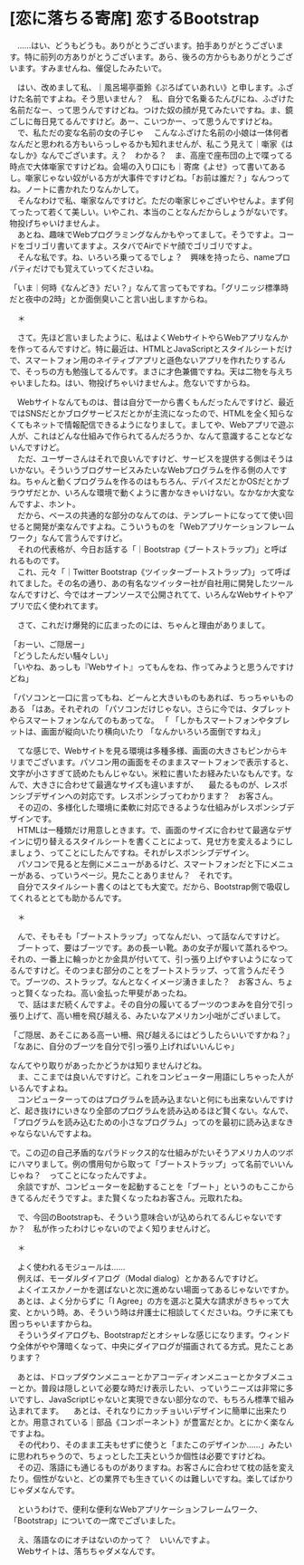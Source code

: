 # [恋に落ちる寄席] 恋するBootstrap

　……はい、どうもどうも。ありがとうございます。拍手ありがとうございます。特に前列の方ありがとうございます。あら、後ろの方からもありがとうございます。すみませんね、催促したみたいで。

　はい、改めまして私、｜風呂場亭亜鈴《ぷろぱていあれい》と申します。ふざけた名前ですよね。そう思いません？　私、自分で名乗るたんびにね、ふざけた名前だなー、って思うんですけどね。つけた奴の顔が見てみたいですね。ま、鏡ごしに毎日見てるんですけど。あー、こいつかー、って思うんですけどね。  
　で、私ただの変な名前の女の子じゃ
　こんなふざけた名前の小娘は一体何者なんだと思われる方もいらっしゃるかも知れませんが、私こう見えて｜噺家《はなしか》なんでございます。え？　わかる？　ま、高座で座布団の上で喋ってる時点で大体噺家ですけどね。会場の入り口にも｜寄席《よせ》って書いてあるし。噺家じゃない奴がいる方が大事件ですけどね。「お前は誰だ？」なんつってね。ノートに書かれたりなんかして。  
　そんなわけで私、噺家なんですけど。ただの噺家じゃございやせんよ。まず何てったって若くて美しい。いやこれ、本当のことなんだからしょうがないです。物投げちゃいけませんよ。  
　あとね、趣味でWebプログラミングなんかもやってまして。そうですよ。コードをゴリゴリ書いてますよ。スタバでAirでドヤ顔でゴリゴリですよ。  
　そんな私です。ね、いろいろ乗ってるでしょ？　興味を持ったら、nameプロパティだけでも覚えていってくださいね。

「いま｜何時《なんどき》だい？」なんて言ってもですね。「グリニッジ標準時だと夜中の2時」とか面倒臭いこと言い出しますからね。

　＊

　さて。先ほど言いましたように、私はよくWebサイトやらWebアプリなんかを作ってるんですけど。特に最近は、HTMLとJavaScriptとスタイルシートだけで、スマートフォン用のネイティブアプリと遜色ないアプリを作れたりするんで、そっちの方も勉強してるんです。まさに才色兼備ですね。天は二物を与えちゃいましたね。はい、物投げちゃいけませんよ。危ないですからね。

　Webサイトなんてものは、昔は自分で一から書くもんだったんですけど、最近ではSNSだとかブログサービスだとかが主流になったので、HTMLを全く知らなくてもネットで情報配信できるようになりまして。ましてや、Webアプリで遊ぶ人が、これはどんな仕組みで作られてるんだろうか、なんて意識することなどないんですけど。  
　ただ、ユーザーさんはそれで良いんですけど、サービスを提供する側はそうはいかない。そういうブログサービスみたいなWebプログラムを作る側の人ですね。ちゃんと動くプログラムを作るのはもちろん、デバイスだとかOSだとかブラウザだとか、いろんな環境で動くように書かなきゃいけない。なかなか大変なんですよ、ホント。  
　だから、ベースの共通的な部分のなんてのは、テンプレートになってて使い回せると開発が楽なんですよね。こういうものを「Webアプリケーションフレームワーク」なんて言うんですけど。  
　それの代表格が、今日お話する「｜Bootstrap《ブートストラップ》」と呼ばれるものです。  
　これ、元々「｜Twitter Bootstrap《ツイッターブートストラップ》」って呼ばれてました。その名の通り、あの有名なツイッター社が自社用に開発したツールなんですけど、今ではオープンソースで公開されてて、いろんなWebサイトやアプリで広く使われてます。

　さて、これだけ爆発的に広まったのには、ちゃんと理由がありまして。

「おーい、ご隠居ー」  
「どうしたんだい騒々しい」  
「いやね、あっしも『Webサイト』ってもんをね、作ってみようと思うんですけどね」

「パソコンと一口に言ってもね、どーんと大きいものもあれば、ちっちゃいものある
「はあ。それぞれの
「パソコンだけじゃない。さらに今では、タブレットやらスマートフォンなんてのもあってな。
「
「しかもスマートフォンやタブレットは、画面が縦向いたり横向いたり
「なんかいろいろ面倒ですねえ」

　てな感じで、Webサイトを見る環境は多種多様、画面の大きさもピンからキリまでございます。パソコン用の画面をそのままスマートフォンで表示すると、文字が小さすぎて読めたもんじゃない。米粒に書いたお経みたいなもんです。なんで、大きさに合わせて最適なサイズも違いますが、
　最たるものが、レスポンシブデザインへの対応です。レスポンシブってわかります？　お客さん。  
　その辺の、多様化した環境に柔軟に対応できるような仕組みがレスポンシブデザインです。  
　HTMLは一種類だけ用意しときます。で、画面のサイズに合わせて最適なデザインに切り替えるスタイルシートを書くことによって、見せ方を変えるようにしましょう、ってことにしたんですね。それがレスポンシブデザイン。  
　パソコンで見ると左側にメニューがあるけど、スマートフォンだと下にメニューがある、っていうページ。見たことありません？　それです。  
　自分でスタイルシート書くのはとても大変で。だから、Bootstrap側で吸収してくれるととても助かるんです。


　＊

　んで、そもそも「ブートストラップ」ってなんだい、って話なんですけど。  
　ブートって、要はブーツです。あの長ーい靴。あの女子が履いて蒸れるやつ。それの、一番上に輪っかとか金具が付いてて、引っ張り上げやすいようになってるんですけど。そのつまむ部分のことをブートストラップ、って言うんだそうで。ブーツの、ストラップ。なんとなくイメージ湧きました？　お客さん、ちょっと賢くなったね。高い金払った甲斐があったね。  
　で、話はまだ続くんですよ。その自分の履いてるブーツのつまみを自分で引っ張り上げて、高い柵を飛び越える、みたいなアメリカン小咄がございまして。

「ご隠居、あそこにある高ーい柵、飛び越えるにはどうしたらいいですかね？」
「なあに、自分のブーツを自分で引っ張り上げればいいんじゃ」

なんてやり取りがあったかどうかは知りませんけどね。  
　ま、ここまでは良いんですけど。これをコンピューター用語にしちゃった人がいるんですよね。  
　コンピューターってのはプログラムを読み込まないと何にも出来ないんですけど、起き抜けにいきなり全部のプログラムを読み込めるほど賢くない。なんで、「プログラムを読み込むための小さなプログラム」ってのを最初に読み込まなきゃならないんですよね。


で。この辺の自己矛盾的なパラドックス的な仕組みがたいそうアメリカ人のツボにハマりまして。例の慣用句から取って「ブートストラップ」って名前でいいんじゃね？　ってことになったんですよ。  
　余談ですが、コンピューターを起動することを「ブート」というのもここからきてるんだそうですよ。また賢くなったねお客さん。元取れたね。

　で、今回のBootstrapも、そういう意味合いが込められてるんじゃないですか？　私が作ったわけじゃないのでよく知りませんけど。

　＊


　よく使われるモジュールは……  
　例えば、モーダルダイアログ（Modal dialog）とかあるんですけど。  
　よくイエスかノーかを選ばないと次に進めない場面ってあるじゃないですか。  
　あとは、よく分からずに「I Agree」の方を選ぶと莫大な請求がきちゃって大変、とかいう時。あ、そういう時は弁護士に相談してくださいね。ウチに来ても困っちゃいますからね。  
　そういうダイアログも、Bootstrapだとオシャレな感じになります。ウィンドウ全体がやや薄暗くなって、中央にダイアログが描画されてる方式。見たことあります？

　あとは、ドロップダウンメニューとかアコーディオンメニューとかタブメニューとか。普段は隠しといて必要な時だけ表示したい、っていうニーズは非常に多いですし、JavaScriptじゃないと実現できない部分なので、もちろん標準で組み込まれてます。
　あとは、それなりにカッチョいいデザインに簡単に出来たりとか。用意されている｜部品《コンポーネント》が豊富だとか。とにかく楽なんですよね。  
　その代わり、そのまま工夫もせずに使うと「またこのデザインか……」みたいに思われちゃうので、ちょっとした工夫というか個性は必要ですけどね。  
　その辺、落語にも通じるものがありますね。お客さんに合わせて枕の話を変えたり。個性がないと、どの業界でも生きていくのは難しいですね。楽してばかりじゃダメなんです。

　というわけで、便利な便利なWebアプリケーションフレームワーク、「Bootstrap」についての一席でございました。

　え、落語なのにオチはないのかって？　いいんですよ。  
　Webサイトは、落ちちゃダメなんです。
<!--stackedit_data:
eyJoaXN0b3J5IjpbMTA2NDU2ODc3NiwxMTQxNTc4MzExLDc5MD
Q2OTY0NiwtMTM1ODUxNDI5NywtMjgxNTU0MTU4LDE4OTM0MjU0
NjgsMTYwNzI0NzU4NCwtMTY1NzU4OTYzNiwxNzE1MTM3NzIsMz
AwMTIxNzU2LDY2Mzg0NzAxMywtMTIzMjE4MTE3OSwtMTkwNTMw
NDA3N119
-->